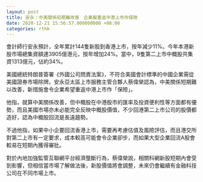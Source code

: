 ```yaml
---
layout: post
title: 安永：中美關係短期難改善　企業擬重返中港上市作保險
date: 2020-12-21 15:56:57.000000000 +08:00
categories: rthk
---
```


會計師行安永預計，全年累計144隻新股到香港上市，按年減少11%。今年本港新股市場總集資額達3905億港元，按年增加24%。當中，9隻第二上市中概股共集資1313億元，佔約34%。

美國總統特朗普簽署《外國公司問責法案》，不符合美國會計標準的中國企業需從美國證券市場除牌。安永亞太區上市服務主管合夥人蔡偉榮認為，中美關係短期難以改善，新措施會令企業希望重返中港上市作「保險」。

他指，就算中美關係改善，但中概股在中港股市的匯率及投資便利性等方面都有優勢，而且美國市場亦未必能完全反映中概股價值，不少回港第二上市公司的股價都造好，認為中概股回流是長遠趨勢。

不過他指，如果中小企要回流香港上市，需要再考慮估值及風險評估，而且港交所對第二上市有一定要求，成本較高可能會令企業卻步，而如果大型企業回流A股會較易在短期內獲得審批。

對於內地加強監管互聯網平台經濟壟斷行為，蔡偉榮說，相關科網新股短期內會受到影響，但相信當市場了解做法後，新股價值將會調整，未來仍會繼續有金融科技公司在不同市場上市。
